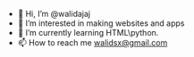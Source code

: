 - 👋 Hi, I’m @walidajaj
- 👀 I’m interested in making websites and apps
- 🌱 I’m currently learning HTML\python.
- 📫 How to reach me walidsx@gmail.com
